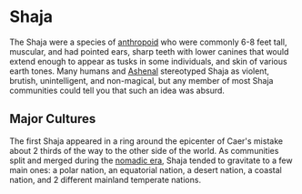 # Shaja

The Shaja were a species of [anthropoid](introduction.md) who were commonly 6-8 feet tall, muscular, and had pointed ears, sharp teeth with lower canines that would extend enough to appear as tusks in some individuals, and skin of various earth tones. Many humans and [Ashenal](ashenal.md) stereotyped Shaja as violent, brutish, unintelligent, and non-magical, but any member of most Shaja communities could tell you that such an idea was absurd.

## Major Cultures

The first Shaja appeared in a ring around the epicenter of Caer's mistake about 2 thirds of the way to the other side of the world. As communities split and merged during the [nomadic era](../eras/nomadic.md), Shaja tended to gravitate to a few main ones: a polar nation, an equatorial nation, a desert nation, a coastal nation, and 2 different mainland temperate nations.